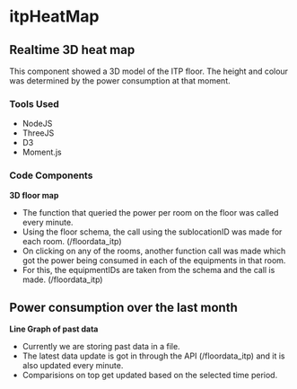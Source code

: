 # itpHeatMap

## Realtime 3D heat map

This component showed a 3D model of the ITP floor. The height and colour was determined by the power consumption at that moment.

### Tools Used
* NodeJS
* ThreeJS
* D3
* Moment.js

### Code Components

**3D floor map**

* The function that queried the power per room on the floor was called every minute.
* Using the floor schema, the call using the sublocationID was made for each room. (/floordata_itp)
* On clicking on any of the rooms, another function call was made which got the power being consumed in each of the equipments in that room.
* For this, the equipmentIDs are taken from the schema and the call is made. (/floordata_itp)


## Power consumption over the last month

**Line Graph of past data**

* Currently we are storing past data in a file.
* The latest data update is got in through the API (/floordata_itp) and it is also updated every minute.
* Comparisions on top get updated based on the selected time period.
